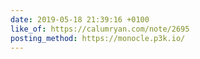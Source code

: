 ```yaml
---
date: 2019-05-18 21:39:16 +0100
like_of: https://calumryan.com/note/2695
posting_method: https://monocle.p3k.io/
---
```

